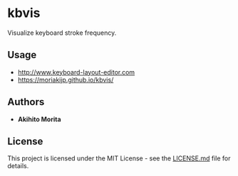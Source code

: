 # kbvis

Visualize keyboard stroke frequency.

## Usage

* http://www.keyboard-layout-editor.com
* https://moriakijp.github.io/kbvis/

## Authors

* **Akihito Morita**

## License

This project is licensed under the MIT License - see the [LICENSE.md](LICENSE.md) file for details.

